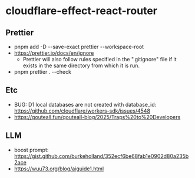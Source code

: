 # cloudflare-effect-react-router

## Prettier

- pnpm add -D --save-exact prettier --workspace-root
- https://prettier.io/docs/en/ignore
  - Prettier will also follow rules specified in the ".gitignore" file if it exists in the same directory from which it is run.
- pnpm prettier . --check

## Etc

- BUG: D1 local databases are not created with database_id: https://github.com/cloudflare/workers-sdk/issues/4548
- https://qouteall.fun/qouteall-blog/2025/Traps%20to%20Developers

## LLM

- boost prompt: https://gist.github.com/burkeholland/352ecf6be68fab1e0902d80a235b2ace
- https://wuu73.org/blog/aiguide1.html

